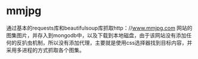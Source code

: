 # mmjpg

通过基本的requests库和beautifulsoup库抓取http：//www.mmjpg.com 网站的图集图片，并存入到mongodb中，以及下载到本地磁盘，由于该网站没有添加任何的反扒虫机制，所以没有添加代理，主要就是使用css选择器找到目标内容，并采用多进程的方式抓取各个图集。
